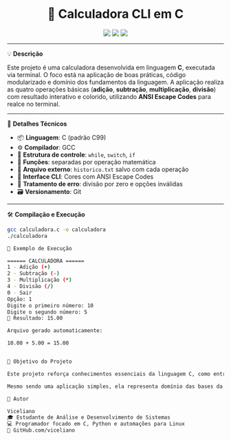 <h1 align="center">🧮 Calculadora CLI em C</h1>

<p align="center">
  <img src="https://img.shields.io/badge/linguagem-C-blue?style=for-the-badge&logo=c" />
  <img src="https://img.shields.io/badge/compilador-GCC-green?style=for-the-badge&logo=gnu" />
  <img src="https://img.shields.io/badge/status-Concluído-success?style=for-the-badge" />
</p>

---

💡 **Descrição**

Este projeto é uma calculadora desenvolvida em linguagem **C**, executada via terminal. O foco está na aplicação de boas práticas, código modularizado e domínio dos fundamentos da linguagem. A aplicação realiza as quatro operações básicas (**adição**, **subtração**, **multiplicação**, **divisão**) com resultado interativo e colorido, utilizando **ANSI Escape Codes** para realce no terminal.

---

📐 **Detalhes Técnicos**

- 📦 **Linguagem**: C (padrão C99)
- ⚙️ **Compilador**: GCC
- 🔄 **Estrutura de controle**: `while`, `switch`, `if`
- 🔧 **Funções**: separadas por operação matemática
- 🧾 **Arquivo externo**: `historico.txt` salvo com cada operação
- 🎨 **Interface CLI**: Cores com ANSI Escape Codes
- 🚫 **Tratamento de erro**: divisão por zero e opções inválidas
- 🗃️ **Versionamento**: Git

---

🛠️ **Compilação e Execução**

```bash
gcc calculadora.c -o calculadora
./calculadora

📂 Exemplo de Execução

====== CALCULADORA ======
1 - Adição (+)
2 - Subtração (-)
3 - Multiplicação (*)
4 - Divisão (/)
0 - Sair
Opção: 1
Digite o primeiro número: 10
Digite o segundo número: 5
🧮 Resultado: 15.00

Arquivo gerado automaticamente:

10.00 + 5.00 = 15.00


🎯 Objetivo do Projeto

Este projeto reforça conhecimentos essenciais da linguagem C, como entrada e saída de dados com scanf e printf, criação de funções com retorno, uso de estruturas de controle (while, switch), manipulação de arquivos com fopen, fprintf, fclose, além da prática de escrever código limpo, organizado e com propósito funcional.

Mesmo sendo uma aplicação simples, ela representa domínio das bases da linguagem, foco em clareza de código e preparação para aplicações maiores.

👤 Autor

Viceliano
🎓 Estudante de Análise e Desenvolvimento de Sistemas
💻 Programador focado em C, Python e automações para Linux
🔗 GitHub.com/viceliano